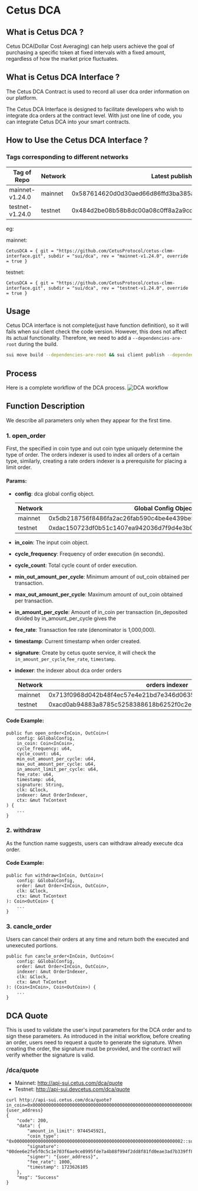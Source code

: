 # Cetus DCA

## What is Cetus DCA ?

Cetus DCA(Dollar Cost Averaging) can help users achieve the goal of purchasing a specific token at fixed intervals with a fixed amount, regardless of how the market price fluctuates.

## What is Cetus DCA Interface ?

The Cetus DCA Contract is used to record all user dca order information on our platform.

The Cetus DCA Interface is designed to facilitate developers who wish to integrate dca orders at the contract level. With just one line of code, you can integrate Cetus DCA into your smart contracts.

## How to Use the Cetus DCA Interface ?

### Tags corresponding to different networks

| Tag of Repo     | Network | Latest published at address                                        |
| --------------- | ------- | ------------------------------------------------------------------ |
| mainnet-v1.24.0 | mainnet | 0x587614620d0d30aed66d86ffd3ba385a661a86aa573a4d579017068f561c6d8f |
| testnet-v1.24.0 | testnet | 0x484d2be08b58b8dc00a08c0ff8a2a9cd0542c4249ea2d5934ef9b15a10585d88 |

eg:

mainnet:

```
CetusDCA = { git = "https://github.com/CetusProtocol/cetus-clmm-interface.git", subdir = "sui/dca", rev = "mainnet-v1.24.0", override = true }
```

testnet:

```
CetusDCA = { git = "https://github.com/CetusProtocol/cetus-clmm-interface.git", subdir = "sui/dca", rev = "testnet-v1.24.0", override = true }
```

## Usage

Cetus DCA interface is not complete(just have function definition), so it will fails when sui client check the code version. However, this does not affect its actual functionality. Therefore, we need to add a `--dependencies-are-root` during the build.

```bash
sui move build --dependencies-are-root && sui client publish --dependencies-are-root
```

## Process

Here is a complete workflow of the DCA process.
![DCA workflow](./dca.png)

## Function Description

We describe all parameters only when they appear for the first time.

### 1. open_order

First, the specified in coin type and out coin type uniquely determine the type of order. The orders indexer is used to index all orders of a certain type, similarly, creating a rate orders indexer is a prerequisite for placing a limit order.

#### Params:

- **config**: dca global config object.

  | Network | Global Config Object ID                                            |
  | ------- | ------------------------------------------------------------------ |
  | mainnet | 0x5db218756f8486fa2ac26fab590c4be4e439be54e6d932c9a30b20573a5b706a |
  | testnet | 0xdac150723df0b51c1407ea942036d7f9d4e3b064ff35a4136dd31ffb397497e0 |

- **in_coin**: The input coin object.
- **cycle_frequency**: Frequency of order execution (in seconds).
- **cycle_count**: Total cycle count of order execution.
- **min_out_amount_per_cycle**: Minimum amount of out_coin obtained per transaction.
- **max_out_amount_per_cycle**: Maximum amount of out_coin obtained per transaction.
- **in_amount_per_cycle**: Amount of in_coin per transaction (in_deposited divided by in_amount_per_cycle gives the
- **fee_rate**: Transaction fee rate (denominator is 1,000,000).
- **timestamp**: Current timestamp when order created.
- **signature**: Create by cetus quote service, it will check the `in_amount_per_cycle`,`fee_rate`, `timestamp`.
- **indexer**: the indexer about dca order orders

  | Network | orders indexer                                                     |
  | ------- | ------------------------------------------------------------------ |
  | mainnet | 0x713f0968d042b48f4ec57e4e21bd7e346d06355f59776faedc9497ca990a9f77 |
  | testnet | 0xacd0ab94883a8785c5258388618b6252f0c2e9384b23f91fc23f6c8ef44d445c |

#### Code Example:

```
public fun open_order<InCoin, OutCoin>(
    config: &GlobalConfig,
    in_coin: Coin<InCoin>,
    cycle_frequency: u64,
    cycle_count: u64,
    min_out_amount_per_cycle: u64,
    max_out_amount_per_cycle: u64,
    in_amount_limit_per_cycle: u64,
    fee_rate: u64,
    timestamp: u64,
    signature: String,
    clk: &Clock,
    indexer: &mut OrderIndexer,
    ctx: &mut TxContext
) {
    ...
}
```

### 2. withdraw

As the function name suggests, users can withdraw already execute dca order.

#### Code Example:

```
public fun withdraw<InCoin, OutCoin>(
    config: &GlobalConfig,
    order: &mut Order<InCoin, OutCoin>,
    clk: &Clock,
    ctx: &mut TxContext
): Coin<OutCoin> {
    ...
}
```

### 3. cancle_order

Users can cancel their orders at any time and return both the executed and unexecuted portions.

```
public fun cancle_order<InCoin, OutCoin>(
    config: &GlobalConfig,
    order: &mut Order<InCoin, OutCoin>,
    indexer: &mut OrderIndexer,
    clk: &Clock,
    ctx: &mut TxContext
): (Coin<InCoin>, Coin<OutCoin>) {
    ...
}
```

## DCA Quote

This is used to validate the user's input parameters for the DCA order and to sign these parameters. As introduced in the initial workflow, before creating an order, users need to request a quote to generate the signature. When creating the order, the signature must be provided, and the contract will verify whether the signature is valid.

### /dca/quote

- Mainnet: http://api-sui.cetus.com/dca/quote
- Testnet: http://api-sui.devcetus.com/dca/quote

```
curl http://api-sui.cetus.com/dca/quote?in_coin=0x0000000000000000000000000000000000000000000000000000000000000002::sui::SUI&freq=120&count=10&sender={user_address}
{
    "code": 200,
    "data": {
        "amount_in_limit": 9744545921,
        "coin_type": "0x0000000000000000000000000000000000000000000000000000000000000002::sui::SUI",
        "signature": "00dee6e2fe5f0c5c1e703f6ae9ce8995fde7a4b88f994f2dd8f81fd0eae3ad7b339ff803cb8ab25630a0fc19351e8b7c13b5212df634b9bd361c7ac6f0bde31a079d14900643e10df9eb3b0fac154df75f1d38650b4a741f4fc6b70a3cf2a9f6be",
        "signer": "{user_address}",
        "fee_rate": 1000,
        "timestamp": 1723626105
    },
    "msg": "Success"
}
```
